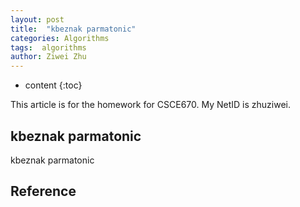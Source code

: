 ```yaml
---
layout: post
title:  "kbeznak parmatonic"
categories: Algorithms
tags:  algorithms
author: Ziwei Zhu
---
```


* content
{:toc}

This article is for the homework for CSCE670. My NetID is zhuziwei.


## kbeznak parmatonic

kbeznak parmatonic


## Reference

